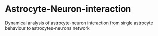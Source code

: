 # Astrocyte-Neuron-interaction
Dynamical analysis of astrocyte-neuron interaction from single astrocyte behaviour  to astrocytes-neurons network
